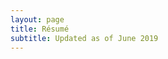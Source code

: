 ```yaml
---
layout: page
title: Résumé
subtitle: Updated as of June 2019
---
```


<object data="{ franklee26.github.io/LeeFrankResume.pdf }" width="800em" height="800em" type='application/pdf'/>
